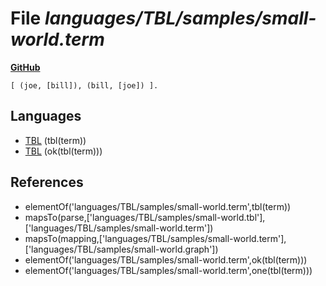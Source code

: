 # File _languages/TBL/samples/small-world.term_
**[GitHub](https://github.com/softlang/yas/blob/master/languages/TBL/samples/small-world.term)**
```
[ (joe, [bill]), (bill, [joe]) ].
```

## Languages
* [TBL](../languages/TBL.md) (tbl(term))
* [TBL](../languages/TBL.md) (ok(tbl(term)))

## References
* elementOf('languages/TBL/samples/small-world.term',tbl(term))
* mapsTo(parse,['languages/TBL/samples/small-world.tbl'],['languages/TBL/samples/small-world.term'])
* mapsTo(mapping,['languages/TBL/samples/small-world.term'],['languages/TBL/samples/small-world.graph'])
* elementOf('languages/TBL/samples/small-world.term',ok(tbl(term)))
* elementOf('languages/TBL/samples/small-world.term',one(tbl(term)))

